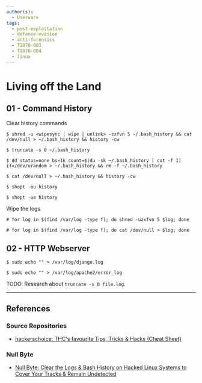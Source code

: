 ```yaml
---
author(s):
  - Userware
tags:
  - post-exploitation
  - defense-evasion
  - anti-forensics
  - T1070-003
  - T1070-004
  - linux
---
```

# Living off the Land

## 01 - Command History

Clear history commands

```
$ shred -u <wipesync | wipe | unlink> -zxfvn 5 ~/.bash_history && cat /dev/null > ~/.bash_history && history -cw

$ truncate -s 0 ~/.bash_history

$ dd status=none bs=1k count=$(du -sk ~/.bash_history | cut -f 1) if=/dev/urandom > ~/.bash_history && rm -f ~/.bash_history

$ cat /dev/null > ~/.bash_history && history -cw

$ shopt -ou history

$ shopt -uo history
```

Wipe the logs

```
# for log in $(find /var/log -type f); do shred -uzxfvn 5 $log; done

# for log in $(find /var/log -type f); do cat /dev/null > $log; done
```

## 02 - HTTP Webserver

```
$ sudo echo "" > /var/log/django.log

$ sudo echo "" > /var/log/apache2/error_log
```

TODO: Research about `truncate -s 0 file.log`.

---
## References

### Source Repositories

- [hackerschoice: THC's favourite Tips, Tricks & Hacks (Cheat Sheet)](https://github.com/hackerschoice/thc-tips-tricks-hacks-cheat-sheet)

### Null Byte

- [Null Byte: Clear the Logs & Bash History on Hacked Linux Systems to Cover Your Tracks & Remain Undetected](https://null-byte.wonderhowto.com/how-to/clear-logs-bash-history-hacked-linux-systems-cover-your-tracks-remain-undetected-0244768/)